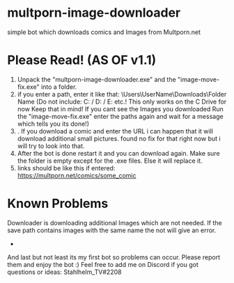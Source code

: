 # multporn-image-downloader
simple bot which downloads comics and Images from Multporn.net

# Please Read! (AS OF v1.1)

1. Unpack the "multporn-image-downloader.exe" and the "image-move-fix.exe" into a folder.
2. if you enter a path, enter it like that: \Users\UserName\Downloads\Folder Name
(Do not include: C: / D: / E: etc.!
This only works on the C Drive for now Keep that in mind!
If you cant see the Images you downloaded Run the "image-move-fix.exe" enter the paths again and wait for a message which tells you its done!)
3. . If you download a comic and enter the URL i can happen that it will download additional small pictures. found no fix for that right now but i will try to look into that.
3. After the bot is done restart it and you can download again. Make sure the folder is empty except for the .exe files. Else it will replace it.
4. links should be like this if entered: https://multporn.net/comics/some_comic

# Known Problems

Downloader is downloading additional Images which are not needed.
If the save path contains images with the same name the not will give an error.

-

And last but not least its my first bot so problems can occur. Please report them and enjoy the bot :)
Feel free to add me on Discord if you got questions or ideas: Stahlhelm_TV#2208
